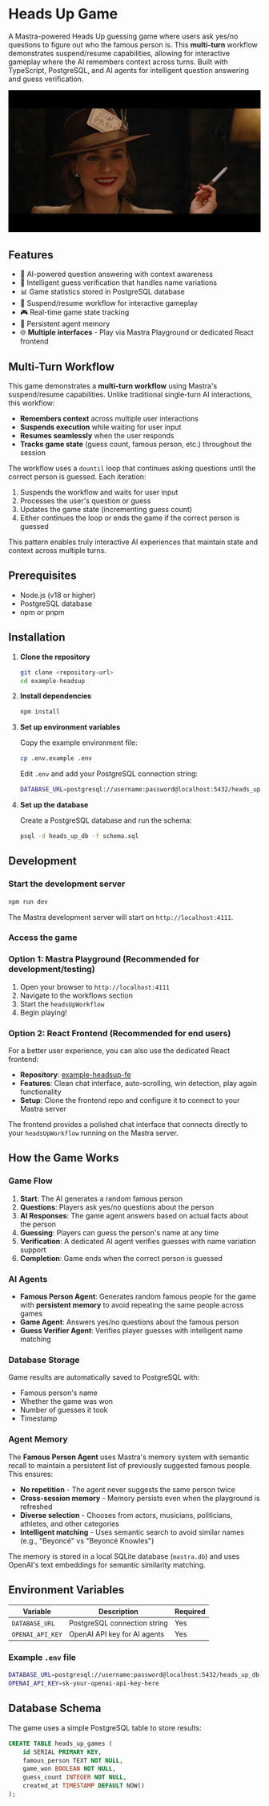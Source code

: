 # Heads Up Game

A Mastra-powered Heads Up guessing game where users ask yes/no questions to figure out who the famous person is. This **multi-turn** workflow demonstrates suspend/resume capabilities, allowing for interactive gameplay where the AI remembers context across turns. Built with TypeScript, PostgreSQL, and AI agents for intelligent question answering and guess verification.

![Heads Up Game](https://raw.githubusercontent.com/PaulieScanlon/example-headsup/main/images/heads-up.jpg)

## Features

- 🤖 AI-powered question answering with context awareness
- 🎯 Intelligent guess verification that handles name variations
- 📊 Game statistics stored in PostgreSQL database
- 🔄 Suspend/resume workflow for interactive gameplay
- 🎮 Real-time game state tracking
- 🧠 Persistent agent memory
- 🌐 **Multiple interfaces** - Play via Mastra Playground or dedicated React frontend

## Multi-Turn Workflow

This game demonstrates a **multi-turn workflow** using Mastra's suspend/resume capabilities. Unlike traditional single-turn AI interactions, this workflow:

- **Remembers context** across multiple user interactions
- **Suspends execution** while waiting for user input
- **Resumes seamlessly** when the user responds
- **Tracks game state** (guess count, famous person, etc.) throughout the session

The workflow uses a `dountil` loop that continues asking questions until the correct person is guessed. Each iteration:

1. Suspends the workflow and waits for user input
2. Processes the user's question or guess
3. Updates the game state (incrementing guess count)
4. Either continues the loop or ends the game if the correct person is guessed

This pattern enables truly interactive AI experiences that maintain state and context across multiple turns.

## Prerequisites

- Node.js (v18 or higher)
- PostgreSQL database
- npm or pnpm

## Installation

1. **Clone the repository**

   ```bash
   git clone <repository-url>
   cd example-headsup
   ```

2. **Install dependencies**

   ```bash
   npm install
   ```

3. **Set up environment variables**

   Copy the example environment file:

   ```bash
   cp .env.example .env
   ```

   Edit `.env` and add your PostgreSQL connection string:

   ```bash
   DATABASE_URL=postgresql://username:password@localhost:5432/heads_up_db
   ```

4. **Set up the database**

   Create a PostgreSQL database and run the schema:

   ```bash
   psql -d heads_up_db -f schema.sql
   ```

## Development

### Start the development server

```bash
npm run dev
```

The Mastra development server will start on `http://localhost:4111`.

### Access the game

### Option 1: Mastra Playground (Recommended for development/testing)

1. Open your browser to `http://localhost:4111`
2. Navigate to the workflows section
3. Start the `headsUpWorkflow`
4. Begin playing!

### Option 2: React Frontend (Recommended for end users)

For a better user experience, you can also use the dedicated React frontend:

- **Repository**: [example-headsup-fe](https://github.com/PaulieScanlon/example-headsup-fe)
- **Features**: Clean chat interface, auto-scrolling, win detection, play again functionality
- **Setup**: Clone the frontend repo and configure it to connect to your Mastra server

The frontend provides a polished chat interface that connects directly to your `headsUpWorkflow` running on the Mastra server.

## How the Game Works

### Game Flow

1. **Start**: The AI generates a random famous person
2. **Questions**: Players ask yes/no questions about the person
3. **AI Responses**: The game agent answers based on actual facts about the person
4. **Guessing**: Players can guess the person's name at any time
5. **Verification**: A dedicated AI agent verifies guesses with name variation support
6. **Completion**: Game ends when the correct person is guessed

### AI Agents

- **Famous Person Agent**: Generates random famous people for the game with **persistent memory** to avoid repeating the same people across games
- **Game Agent**: Answers yes/no questions about the famous person
- **Guess Verifier Agent**: Verifies player guesses with intelligent name matching

### Database Storage

Game results are automatically saved to PostgreSQL with:

- Famous person's name
- Whether the game was won
- Number of guesses it took
- Timestamp

### Agent Memory

The **Famous Person Agent** uses Mastra's memory system with semantic recall to maintain a persistent list of previously suggested famous people. This ensures:

- **No repetition** - The agent never suggests the same person twice
- **Cross-session memory** - Memory persists even when the playground is refreshed
- **Diverse selection** - Chooses from actors, musicians, politicians, athletes, and other categories
- **Intelligent matching** - Uses semantic search to avoid similar names (e.g., "Beyoncé" vs "Beyoncé Knowles")

The memory is stored in a local SQLite database (`mastra.db`) and uses OpenAI's text embeddings for semantic similarity matching.

## Environment Variables

| Variable         | Description                  | Required |
| ---------------- | ---------------------------- | -------- |
| `DATABASE_URL`   | PostgreSQL connection string | Yes      |
| `OPENAI_API_KEY` | OpenAI API key for AI agents | Yes      |

### Example `.env` file

```bash
DATABASE_URL=postgresql://username:password@localhost:5432/heads_up_db
OPENAI_API_KEY=sk-your-openai-api-key-here
```

## Database Schema

The game uses a simple PostgreSQL table to store results:

```sql
CREATE TABLE heads_up_games (
    id SERIAL PRIMARY KEY,
    famous_person TEXT NOT NULL,
    game_won BOOLEAN NOT NULL,
    guess_count INTEGER NOT NULL,
    created_at TIMESTAMP DEFAULT NOW()
);
```
